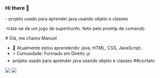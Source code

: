 ### Hi there 👋

<!--
**manuelfagundes77/manuelfagundes77** is a ✨ _special_ ✨ repository because its `README.md` (this file) appears on your GitHub profile.

Here are some ideas to get you started:


- 🌱 Atualmente estou aprendendo:  java, HTML, CSS, JavaScript.
- ⚡ Curiosidade: Formado em Direito :p



-->
<div>
 - projeto usado para aprender java usando  objeto e classes
<p>-trata-se de um jogo de supertrunfo.  feito pelo promtp de comando</p> 

</div>
 # Olá, me chamo Manuel

- 🌱 Atualmente estou aprendendo:  java, HTML, CSS, JavaScript.
- ⚡ Curiosidade: Formado em Direito :p
- projeto usado para aprender java usando  objeto e classes
##contato

<div>
<a href="https://www.linkedin.com/in/manuel-fagundes-6855a1208/" target="_blank"><img src="https://img.shields.io/badge/-LinkedIn-%230077B5?style=for-the-badge&logo=linkedin&logoColor=white" target="_blank"></a> 
<a href="https://www.instagram.com/manuelfagundes/" target="_blank"><img src="https://img.shields.io/badge/-Instagram-%23E4405F?style=for-the-badge&logo=instagram&logoColor=white" target="_blank"></a>
</div>
